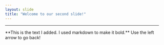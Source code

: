 ```yaml
---
layout: slide
title: "Welcome to our second slide!"
---
```

<hr />
**This is the text I added. I used markdown to make it bold.**
Use the left arrow to go back!
